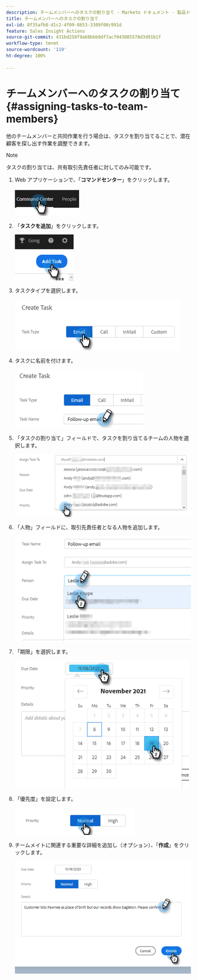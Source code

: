 ```yaml
---
description: チームメンバーへのタスクの割り当て - Marketo ドキュメント - 製品ドキュメント
title: チームメンバーへのタスクの割り当て
exl-id: 8f35afb8-d1c2-4f09-8653-3309f08c991d
feature: Sales Insight Actions
source-git-commit: 431bd258f9a68bbb9df7acf043085578d3d91b1f
workflow-type: tm+mt
source-wordcount: '119'
ht-degree: 100%

---
```


# チームメンバーへのタスクの割り当て {#assigning-tasks-to-team-members}

他のチームメンバーと共同作業を行う場合は、タスクを割り当てることで、潜在顧客を探し出す作業を調整できます。

>[!NOTE]
>
>タスクの割り当ては、共有取引先責任者に対してのみ可能です。

1. Web アプリケーションで、「**コマンドセンター**」をクリックします。

   ![](assets/assigning-tasks-to-team-members-1.png)

1. 「**タスクを追加**」をクリックします。

   ![](assets/assigning-tasks-to-team-members-2.png)

1. タスクタイプを選択します。

   ![](assets/assigning-tasks-to-team-members-3.png)

1. タスクに名前を付けます。

   ![](assets/assigning-tasks-to-team-members-4.png)

1. 「タスクの割り当て」フィールドで、タスクを割り当てるチームの人物を選択します。

   ![](assets/assigning-tasks-to-team-members-5.png)

1. 「人物」フィールドに、取引先責任者となる人物を追加します。

   ![](assets/assigning-tasks-to-team-members-6.png)

1. 「期限」を選択します。

   ![](assets/assigning-tasks-to-team-members-7.png)

1. 「優先度」を設定します。

   ![](assets/assigning-tasks-to-team-members-8.png)

1. チームメイトに関連する重要な詳細を追加し（オプション）、「**作成**」をクリックします。

   ![](assets/assigning-tasks-to-team-members-9.png)
